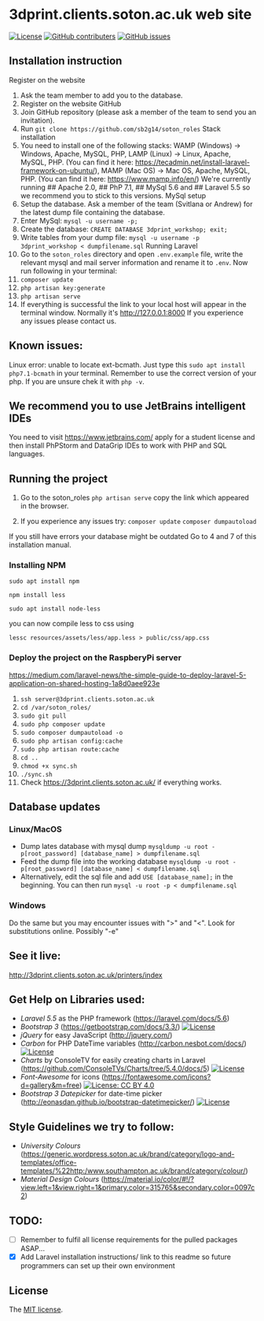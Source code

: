 # 3dprint.clients.soton.ac.uk web site 
[![License](https://img.shields.io/badge/License-MIT-blue.svg)](https://opensource.org/licenses/MIT)
[![GitHub contributers](https://img.shields.io/github/contributors/sb2g14/soton_roles.svg)](https://github.com/sb2g14/soton_roles/graphs/contributors)
[![GitHub issues](https://img.shields.io/github/issues/sb2g14/soton_roles.svg)](https://github.com/sb2g14/soton_roles/issues)

## Installation instruction
Register on the website
  1. Ask the team member to add you to the database.
  2. Register on the website
GitHub
  3. Join GitHub repository (please ask a member of the team to send you an invitation).
  4. Run ```git clone https://github.com/sb2g14/soton_roles```
Stack installation
  5. You need to install one of the following stacks: 
  WAMP (Windows) -> Windows, Apache, MySQL, PHP, 
  LAMP (Linux) -> Linux, Apache, MySQL, PHP. (You can find it here: https://tecadmin.net/install-laravel-framework-on-ubuntu/), 
  MAMP (Mac OS) -> Mac OS, Apache, MySQL, PHP. (You can find it here: https://www.mamp.info/en/)
  We're currently running ## Apache 2.0, ## PhP 7.1, ## MySql 5.6 and ## Laravel 5.5 so we recommend you to stick to this versions.
MySql setup
  6. Setup the database. Ask a member of the team (Svitlana or Andrew) for the latest dump file containing the database.
  7. Enter MySql: ```mysql -u username -p;```
  8. Create the database: ```CREATE DATABASE 3dprint_workshop; exit;```
  9. Write tables from your dump file: ```mysql -u username -p 3dprint_workshop < dumpfilename.sql```
Running Laravel
  10. Go to the ```soton_roles``` directory and open ```.env.example``` file, write the relevant mysql and mail server information and rename it to ```.env```. Now run following in your terminal:
  11. ```composer update```
  12. ```php artisan key:generate```
  13. ```php artisan serve```
  14. If everything is successful the link to your local host will appear in the terminal window. Normally it's http://127.0.0.1:8000 
If you experience any issues please contact us.

## Known issues:
Linux error: unable to locate ext-bcmath. 
    Just type this ```sudo apt install php7.1-bcmath``` in your terminal. Remember to use the correct version of your php. If you are unsure chek it with ```php -v```.
    
## We recommend you to use JetBrains intelligent IDEs
You need to visit https://www.jetbrains.com/ apply for a student license and then install PhPStorm and DataGrip IDEs to work with PHP and SQL languages.

## Running the project
1. Go to the soton_roles
  ```php artisan serve```
  copy the link which appeared in the browser.
  
2. If you experience any issues try:
  ```composer update```
  ```composer dumpautoload```
  
If you still have errors your database might be outdated
  Go to 4 and 7 of this installation manual.

### Installing NPM
```sudo apt install npm```

```npm install less```

```sudo apt install node-less```

you can now compile less to css using

```lessc resources/assets/less/app.less > public/css/app.css```

### Deploy the project on the RaspberyPi server

https://medium.com/laravel-news/the-simple-guide-to-deploy-laravel-5-application-on-shared-hosting-1a8d0aee923e

1. ```ssh server@3dprint.clients.soton.ac.uk```
2. ```cd /var/soton_roles/```
3. ```sudo git pull```
4. ```sudo php composer update```
5. ```sudo composer dumpautoload -o```
6. ```sudo php artisan config:cache```
7. ```sudo php artisan route:cache```
8. ```cd ..```
9. ```chmod +x sync.sh```
10. ```./sync.sh```
11. Check https://3dprint.clients.soton.ac.uk/ if everything works.

## Database updates
### Linux/MacOS
- Dump lates database with mysql dump 
```mysqldump -u root -p[root_password] [database_name] > dumpfilename.sql```
- Feed the dump file into the working database
```mysqldump -u root -p[root_password] [database_name] < dumpfilename.sql```
- Alternatively, edit the sql file and add `USE [database_name];` in the beginning.
  You can then run
```mysql -u root -p < dumpfilename.sql```
### Windows
Do the same but you may encounter issues with ">" and "<". Look for substitutions online. Possibly "-e"

## See it live:
http://3dprint.clients.soton.ac.uk/printers/index

## Get Help on Libraries used:
- *Laravel 5.5* as the PHP framework (https://laravel.com/docs/5.6)
- *Bootstrap 3* (https://getbootstrap.com/docs/3.3/) [![License](https://img.shields.io/badge/License-MIT-blue.svg)](https://opensource.org/licenses/MIT)
- *jQuery* for easy JavaScript (http://jquery.com/) 
- *Carbon* for PHP DateTime variables (http://carbon.nesbot.com/docs/) [![License](https://img.shields.io/badge/License-MIT-blue.svg)](https://opensource.org/licenses/MIT)
- *Charts* by ConsoleTV for easily creating charts in Laravel (https://github.com/ConsoleTVs/Charts/tree/5.4.0/docs/5) [![License](https://img.shields.io/badge/License-MIT-blue.svg)](https://opensource.org/licenses/MIT)
- *Font-Awesome* for icons (https://fontawesome.com/icons?d=gallery&m=free) [![License: CC BY 4.0](https://img.shields.io/badge/License-CC%20BY%204.0-lightgrey.svg)](https://creativecommons.org/licenses/by/4.0/)
- *Bootstrap 3 Datepicker* for date-time picker (http://eonasdan.github.io/bootstrap-datetimepicker/) [![License](https://img.shields.io/badge/License-MIT-blue.svg)](https://opensource.org/licenses/MIT)

## Style Guidelines we try to follow:
- *University Colours* (https://generic.wordpress.soton.ac.uk/brand/category/logo-and-templates/office-templates/%22http:/www.southampton.ac.uk/brand/category/colour/)
- *Material Design Colours* (https://material.io/color/#!/?view.left=1&view.right=1&primary.color=315765&secondary.color=0097c2)

## TODO:
- [ ] Remember to fulfil all license requirements for the pulled packages ASAP...
- [x] Add Laravel installation instructions/ link to this readme so future programmers can set up their own environment

## License

The [MIT license](http://opensource.org/licenses/MIT).


